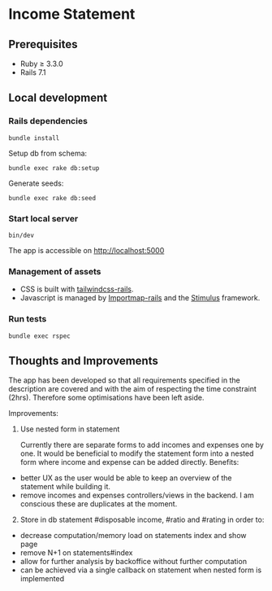 # Income Statement

## Prerequisites

- Ruby ≥ 3.3.0
- Rails 7.1

## Local development

### Rails dependencies

  ```shell
bundle install
```

Setup db from schema:

```shell
bundle exec rake db:setup
```

Generate seeds:

```shell
bundle exec rake db:seed
```

### Start local server

```shell
bin/dev
```

The app is accessible on [http://localhost:5000](http://localhost:5000)

### Management of assets

- CSS is built with [tailwindcss-rails](https://github.com/rails/tailwindcss-rails).
- Javascript is managed by [Importmap-rails](https://github.com/rails/importmap-rails) and the [Stimulus](https://github.com/stimulusjs/stimulus) framework.

### Run tests

```shell
bundle exec rspec
```

## Thoughts and Improvements

The app has been developed so that all requirements specified in the description are covered and with the aim of respecting the time constraint (2hrs). Therefore some optimisations have been left aside.

Improvements:
1. Use nested form in statement

    Currently there are separate forms to add incomes and expenses one by one. It would be beneficial to modify the statement form into a nested form where income and expense can be added directly. Benefits: 
   
    
- better UX as the user would be able to keep an overview of the statement while building it.
- remove incomes and expenses controllers/views in the backend. I am conscious these are duplicates at the moment.

2. Store in db statement #disposable income, #ratio and #rating in order to:


- decrease computation/memory load on statements index and show page
- remove N+1 on statements#index
- allow for further analysis by backoffice without further computation
- can be achieved via a single callback on statement when nested form is implemented 